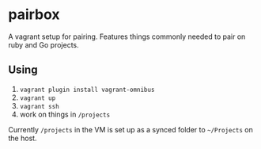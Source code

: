 # pairbox

A vagrant setup for pairing. Features things commonly needed to pair on ruby and Go projects.

## Using

1. `vagrant plugin install vagrant-omnibus`
2. `vagrant up`
3. `vagrant ssh`
4. work on things in `/projects`

Currently `/projects` in the VM is set up as a synced folder to `~/Projects` on the host.
